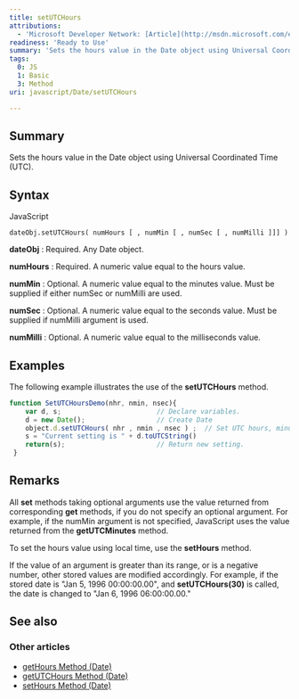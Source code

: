 ```yaml
---
title: setUTCHours
attributions:
  - 'Microsoft Developer Network: [Article](http://msdn.microsoft.com/en-us/library/ie/cwybddk2(v=vs.94).aspx)'
readiness: 'Ready to Use'
summary: 'Sets the hours value in the Date object using Universal Coordinated Time (UTC).'
tags:
  0: JS
  1: Basic
  3: Method
uri: javascript/Date/setUTCHours

---
```

## <span>Summary</span>

Sets the hours value in the Date object using Universal Coordinated Time (UTC).

## <span>Syntax</span>

<span class="language">JavaScript</span>

    dateObj.setUTCHours( numHours [ , numMin [ , numSec [ , numMilli ]]] )

**dateObj**
:   Required. Any Date object.

**numHours**
:   Required. A numeric value equal to the hours value.

**numMin**
:   Optional. A numeric value equal to the minutes value. Must be supplied if either numSec or numMilli are used.

**numSec**
:   Optional. A numeric value equal to the seconds value. Must be supplied if numMilli argument is used.

**numMilli**
:   Optional. A numeric value equal to the milliseconds value.

## <span>Examples</span>

The following example illustrates the use of the **setUTCHours** method.

``` js
function SetUTCHoursDemo(nhr, nmin, nsec){
    var d, s;                        // Declare variables.
    d = new Date();                  // Create Date
    object.d.setUTCHours( nhr , nmin , nsec ) ;  // Set UTC hours, minutes, seconds.
    s = "Current setting is " + d.toUTCString()
    return(s);                       // Return new setting.
 }
```

## <span>Remarks</span>

All **set** methods taking optional arguments use the value returned from corresponding **get** methods, if you do not specify an optional argument. For example, if the numMin argument is not specified, JavaScript uses the value returned from the **getUTCMinutes** method.

To set the hours value using local time, use the **setHours** method.

If the value of an argument is greater than its range, or is a negative number, other stored values are modified accordingly. For example, if the stored date is "Jan 5, 1996 00:00:00.00", and **setUTCHours(30)** is called, the date is changed to "Jan 6, 1996 06:00:00.00."

## <span>See also</span>

### <span>Other articles</span>

-   [getHours Method (Date)](/javascript/Date/getHours)
-   [getUTCHours Method (Date)](/javascript/Date/getUTCHours)
-   [setHours Method (Date)](/javascript/Date/setHours)

